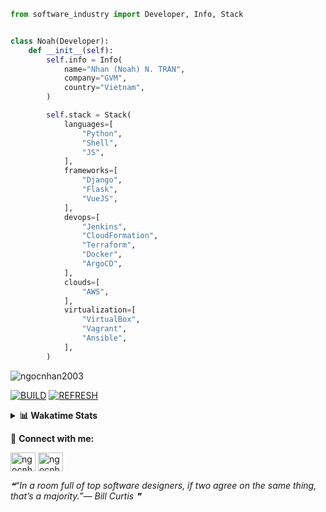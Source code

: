 ```python
from software_industry import Developer, Info, Stack


class Noah(Developer):
    def __init__(self):
        self.info = Info(
            name="Nhan (Noah) N. TRAN",
            company="GVM",
            country="Vietnam",
        )

        self.stack = Stack(
            languages=[
                "Python",
                "Shell",
                "JS",
            ],
            frameworks=[
                "Django",
                "Flask",
                "VueJS",
            ],
            devops=[
                "Jenkins",
                "CloudFormation",
                "Terraform",
                "Docker",
                "ArgoCD",
            ],
            clouds=[
                "AWS",
            ],
            virtualization=[
                "VirtualBox",
                "Vagrant",
                "Ansible",
            ],
        )
```
<img src="https://komarev.com/ghpvc/?username=ngocnhan2003&label=Profile%20views&color=0e75b6&style=flat" alt="ngocnhan2003" /> 

[![BUILD](https://github.com/ngocnhan2003/ngocnhan2003/actions/workflows/001_build.yml/badge.svg)](https://github.com/ngocnhan2003/ngocnhan2003/actions/workflows/001_build.yml)
[![REFRESH](https://github.com/ngocnhan2003/ngocnhan2003/actions/workflows/002_refresh.yml/badge.svg)](https://github.com/ngocnhan2003/ngocnhan2003/actions/workflows/002_refresh.yml)

<details> 
  <summary><b>📊 Wakatime Stats</b></summary>
  <br>
  
<!--START_SECTION:waka-->
![Code Time](http://img.shields.io/badge/Code%20Time-664%20hrs%201%20min-blue)

**I'm a Night 🦉** 

```text
🌞 Morning    98 commits     ███████░░░░░░░░░░░░░░░░░░   27.76% 
🌆 Daytime    73 commits     █████░░░░░░░░░░░░░░░░░░░░   20.68% 
🌃 Evening    118 commits    ████████░░░░░░░░░░░░░░░░░   33.43% 
🌙 Night      64 commits     ████░░░░░░░░░░░░░░░░░░░░░   18.13%

```
📅 **I'm Most Productive on Wednesday** 

```text
Monday       86 commits     ██████░░░░░░░░░░░░░░░░░░░   24.36% 
Tuesday      28 commits     ██░░░░░░░░░░░░░░░░░░░░░░░   7.93% 
Wednesday    124 commits    ████████░░░░░░░░░░░░░░░░░   35.13% 
Thursday     5 commits      ░░░░░░░░░░░░░░░░░░░░░░░░░   1.42% 
Friday       4 commits      ░░░░░░░░░░░░░░░░░░░░░░░░░   1.13% 
Saturday     51 commits     ███░░░░░░░░░░░░░░░░░░░░░░   14.45% 
Sunday       55 commits     ████░░░░░░░░░░░░░░░░░░░░░   15.58%

```


📊 **This Week I Spent My Time On** 

```text
⌚︎ Time Zone: Asia/Ho_Chi_Minh

💬 Programming Languages: 
No Activity Tracked This Week

🔥 Editors: 
No Activity Tracked This Week

💻 Operating System: 
No Activity Tracked This Week

```

**I Mostly Code in Python** 

```text
Python                   15 repos            ███████████░░░░░░░░░░░░░░   45.45% 
JavaScript               6 repos             ████░░░░░░░░░░░░░░░░░░░░░   18.18% 
TypeScript               2 repos             █░░░░░░░░░░░░░░░░░░░░░░░░   6.06% 
Kotlin                   2 repos             █░░░░░░░░░░░░░░░░░░░░░░░░   6.06% 
Vue                      2 repos             █░░░░░░░░░░░░░░░░░░░░░░░░   6.06%

```



 Last Updated on 01/03/2023 15:13:44 UTC+7
<!--END_SECTION:waka-->
</details>

🔗 **Connect with me:**

<a href="https://linkedin.com/in/ngocnhan2003" target="blank"><img align="center" src="https://raw.githubusercontent.com/rahuldkjain/github-profile-readme-generator/master/src/images/icons/Social/linked-in-alt.svg" alt="ngocnhan2003" height="30" width="40" /></a>
<a href="https://instagram.com/ngocnhan2003" target="blank"><img align="center" src="https://raw.githubusercontent.com/rahuldkjain/github-profile-readme-generator/master/src/images/icons/Social/instagram.svg" alt="ngocnhan2003" height="30" width="40" /></a>


<!--STARTS_HERE_QUOTE_README-->
<i>❝“In a room full of top software designers, if two agree on the same thing, that’s a majority.”— Bill Curtis   ❞</i>
<!--ENDS_HERE_QUOTE_README-->
